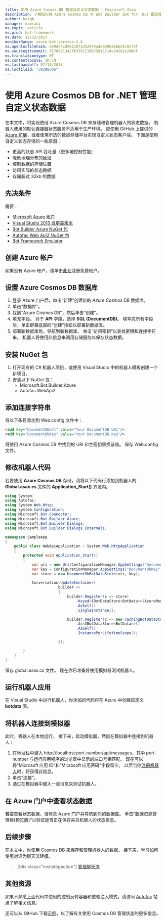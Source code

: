 ```yaml
---
title: 使用 Azure Cosmos DB 管理自定义状态数据 | Microsoft Docs
description: 了解如何将 Azure Cosmos DB 与 Bot Builder SDK for .NET 配合使用来保存和检索状态数据
author: kaiqb
manager: kamrani
ms.topic: article
ms.prod: bot-framework
ms.date: 12/13/2017
monikerRange: azure-bot-service-3.0
ms.openlocfilehash: b99dc4cd9011871d52479ade92968ebb29c8c73f
ms.sourcegitcommit: f576981342fb3361216675815714e24281e20ddf
ms.translationtype: HT
ms.contentlocale: zh-CN
ms.lasthandoff: 07/18/2018
ms.locfileid: "39298306"
---
```

# <a name="manage-custom-state-data-with-azure-cosmos-db-for-net"></a>使用 Azure Cosmos DB for .NET 管理自定义状态数据
在本文中，将实现使用 Azure Cosmos DB 来存储和管理机器人的状态数据。 机器人使用的默认连接器状态服务不适用于生产环境。 应使用 GitHub 上提供的 [Azure 扩展](https://github.com/Microsoft/BotBuilder-Azure)，或者使用所选的数据存储平台实现自定义状态客户端。 下面是使用自定义状态存储的一些原因：
 - 更高的状态 API 吞吐量（更多地控制性能）
 - 降低地理分布的延迟
 - 控制数据的存储位置
 - 访问实际的状态数据
 - 存储超过 32kb 的数据
 
## <a name="prerequisites"></a>先决条件
需要：
 - [Microsoft Azure 帐户](https://azure.microsoft.com/en-us/free/)
 - [Visual Studio 2015 或更高版本](https://www.visualstudio.com/)
 - [Bot Builder Azure NuGet 包](https://www.nuget.org/packages/Microsoft.Bot.Builder.Azure/)
 - [Autofac Web Api2 NuGet 包](https://www.nuget.org/packages/Autofac.WebApi2/)
 - [Bot Framework Emulator](~/bot-service-debug-emulator.md)
 
## <a name="create-azure-account"></a>创建 Azure 帐户
如果没有 Azure 帐户，请单击[此处](https://azure.microsoft.com/en-us/free/)注册免费帐户。

## <a name="set-up-the-azure-cosmos-db-database"></a>设置 Azure Cosmos DB 数据库
1. 登录 Azure 门户后，单击“新建”创建新的 *Azure Cosmos DB* 数据库。 
2. 单击“数据库”。 
3. 找到“Azure Cosmos DB”，然后单击“创建”。
4. 填充字段。 对于 **API** 字段，选择 **SQL (DocumentDB)**。 填写完所有字段后，单击屏幕底部的“创建”按钮以部署新数据库。 
5. 部署新数据库后，导航到新数据库。 单击“访问密钥”以查找密钥和连接字符串。 机器人将使用此信息来调用存储服务以保存状态数据。

## <a name="install-nuget-packages"></a>安装 NuGet 包
1. 打开现有的 C# 机器人项目，或使用 Visual Studio 中的机器人模板创建一个新项目。 
2. 安装以下 NuGet 包：
   - Microsoft.Bot.Builder.Azure
   - Autofac.WebApi2

## <a name="add-connection-string"></a>添加连接字符串 
将以下条目添加到 Web.config 文件中：
```XML
<add key="DocumentDbUrl" value="Your DocumentDB URI"/>
<add key="DocumentDbKey" value="Your DocumentDB Key"/>
```
将使用 Azure Cosmos DB 中找到的 URI 和主密钥替换该值。 保存 Web.config 文件。

## <a name="modify-your-bot-code"></a>修改机器人代码
若要使用 **Azure Cosmos DB** 存储，请将以下代码行添加到机器人的 **Global.asax.cs** 文件的 **Application_Start()** 方法内。

```cs
using System;
using Autofac;
using System.Web.Http;
using System.Configuration;
using Microsoft.Bot.Connector;
using Microsoft.Bot.Builder.Azure;
using Microsoft.Bot.Builder.Dialogs;
using Microsoft.Bot.Builder.Dialogs.Internals;

namespace SampleApp
{
    public class WebApiApplication : System.Web.HttpApplication
    {
        protected void Application_Start()
        {
            var uri = new Uri(ConfigurationManager.AppSettings["DocumentDbUrl"]);
            var key = ConfigurationManager.AppSettings["DocumentDbKey"];
            var store = new DocumentDbBotDataStore(uri, key);

            Conversation.UpdateContainer(
                        builder =>
                        {
                            builder.Register(c => store)
                                .Keyed<IBotDataStore<BotData>>(AzureModule.Key_DataStore)
                                .AsSelf()
                                .SingleInstance();

                            builder.Register(c => new CachingBotDataStore(store, CachingBotDataStoreConsistencyPolicy.ETagBasedConsistency))
                                .As<IBotDataStore<BotData>>()
                                .AsSelf()
                                .InstancePerLifetimeScope();

                        });

        }
    }
}
```

保存 global.asax.cs 文件。 现在你已准备好使用模拟器测试机器人。

## <a name="run-your-bot-app"></a>运行机器人应用
在 Visual Studio 中运行机器人，你添加的代码将在 Azure 中创建自定义 **botdata** 表。

## <a name="connect-your-bot-to-the-emulator"></a>将机器人连接到模拟器
此时，机器人在本地运行。 接下来，启动模拟器，然后在模拟器中连接到机器人：
1. 在地址栏中键入 http://localhost:port-number/api/messages，其中 port-number 与运行应用程序的浏览器中显示的端口号相匹配。 现在可以将“Microsoft 应用 ID”和“Microsoft 应用密码”字段留空。 以后当你[注册机器人](~/bot-service-quickstart-registration.md)时，将获得此信息。
2. 单击“连接”。 
3. 通过在模拟器中键入一些消息来测试机器人。 

## <a name="view-state-data-on-azure-portal"></a>在 Azure 门户中查看状态数据
若要查看状态数据，请登录 Azure 门户并导航到你的数据库。 单击“数据资源管理器(预览版)”以验证是否正在保存来自机器人的状态信息。 

## <a name="next-steps"></a>后续步骤
在本文中，你使用 Cosmos DB 来保存和管理机器人的数据。 接下来，学习如何使用对话为聊天流建模。

> [!div class="nextstepaction"]
> [管理聊天流](bot-builder-dotnet-manage-conversation-flow.md)

## <a name="additional-resources"></a>其他资源
如果不熟悉上面代码中使用的控制反转容器和依赖注入模式，请访问 [Autofac](http://autofac.readthedocs.io/en/latest/) 站点了解相关信息。 

还可以从 GitHub 下载[示例](https://github.com/Microsoft/BotBuilder-Azure/tree/master/CSharp/Samples/DocumentDb)，以了解有关使用 Cosmos DB 管理状态的更多信息。 
